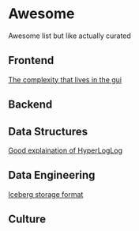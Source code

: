 # Awesome

Awesome list but like actually curated

## Frontend
[The complexity that lives in the gui](https://blog.royalsloth.eu/posts/the-complexity-that-lives-in-the-gui/)

## Backend

## Data Structures
[Good explaination of HyperLogLog](https://engineering.fb.com/2018/12/13/data-infrastructure/hyperloglog/)

## Data Engineering
[Iceberg storage format](https://iceberg.apache.org/)

## Culture
